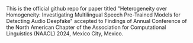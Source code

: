 This is the official github repo for paper titled "Heterogeneity over Homogeneity: Investigating Multilingual Speech Pre-Trained Models for Detecting Audio Deepfake" accepted to Findings of Annual Conference of the North American Chapter of the Association for Computational Linguistics (NAACL) 2024, Mexico City, Mexico.
